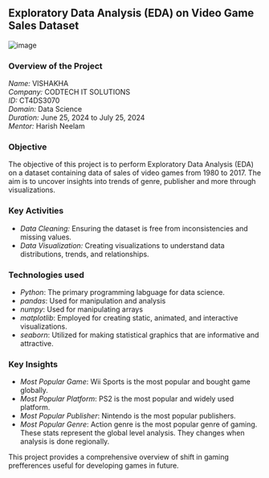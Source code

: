 ## Exploratory Data Analysis (EDA) on Video Game Sales Dataset

![image](https://github.com/user-attachments/assets/7daae909-82a7-4409-9f8e-d1a77b1fc4a2)

### Overview of the Project

*Name:* VISHAKHA <br>
*Company:* CODTECH IT SOLUTIONS <br>
*ID:* CT4DS3070 <br>
*Domain:* Data Science <br>
*Duration:* June 25, 2024 to July 25, 2024 <br>
*Mentor:* Harish Neelam

### Objective

The objective of this project is to perform Exploratory Data Analysis (EDA) on a dataset containing data of sales of video games from 1980 to 2017. The aim is to uncover insights into trends of genre, publisher and more through visualizations.

### Key Activities

- *Data Cleaning:* Ensuring the dataset is free from inconsistencies and missing values.
- *Data Visualization:* Creating visualizations to understand data distributions, trends, and relationships.

### Technologies used
- *Python*: The primary programming labguage for data science.
- *pandas*: Used for manipulation and analysis
- *numpy*: Used for manipulating arrays
- *matplotlib*: Employed for creating static, animated, and interactive visualizations.
- *seaborn*: Utilized for making statistical graphics that are informative and attractive.

### Key Insights
- *Most Popular Game*: Wii Sports is the most popular and bought game globally.
- *Most Popular Platform*: PS2 is the most popular and widely used platform.
- *Most Popular Publisher*: Nintendo is the most popular publishers.
- *Most Popular Genre*: Action genre is the most popular genre of gaming.
These stats represent the global level analysis. They changes when analysis is done regionally.

This project provides a comprehensive overview of shift in gaming prefferences useful for developing games in future.
